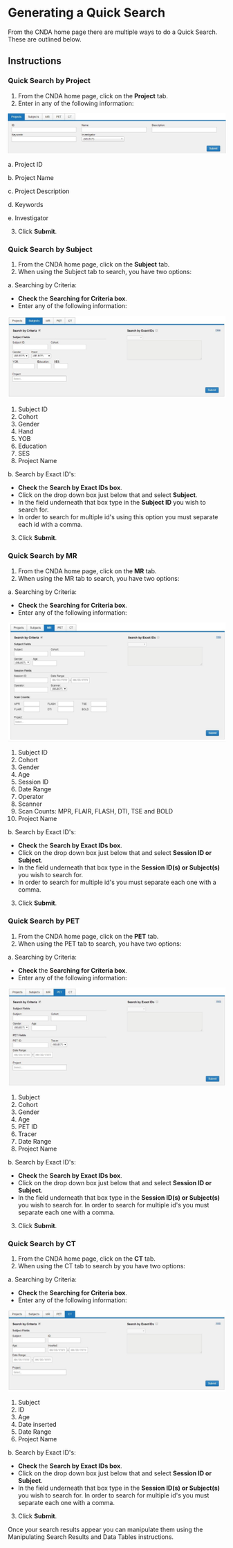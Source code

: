 # Generating a Quick Search

From the CNDA home page there are multiple ways to do a Quick Search. These are outlined below.

## **Instructions**

### **Quick Search by Project**
1. From the CNDA home page, click on the **Project** tab.
2. Enter in any of the following information:

![project search](images/GenQuickSearch1.jpg)

  a. Project ID
  
  b. Project Name
  
  c. Project Description
  
  d. Keywords

  e. Investigator
  
3. Click **Submit**.

### **Quick Search by Subject**
1. From the CNDA home page, click on the **Subject** tab.
2. When using the Subject tab to search, you have two options:
   
  a. Searching by Criteria:
   - **Check** the **Searching for Criteria box**.
   - Enter any of the following information:

![subject search](images/GenQuickSearch2.jpg)

  1. Subject ID
  2. Cohort
  3. Gender
  4. Hand
  5. YOB
  6. Education
  7. SES
  8. Project Name
     
b. Search by Exact ID's:

 - **Check** the **Search by Exact IDs box**.
 - Click on the drop down box just below that and select **Subject**.
 - In the field underneath that box type in the **Subject ID** you wish to search for.
 - In order to search for multiple id's using this option you must separate each id with a comma.

3. Click **Submit**.
   
### **Quick Search by MR**
1. From the CNDA home page, click on the **MR** tab.
2. When using the MR tab to search, you have two options:
   
  a. Searching by Criteria:
  
   - **Check** the **Searching for Criteria box**.
   - Enter any of the following information:

![mr search](images/GenQuickSearch3.jpg)

  1. Subject ID
  2. Cohort
  3. Gender
  4. Age
  5. Session ID  
  6. Date Range
  7. Operator
  8. Scanner
  9. Scan Counts: MPR, FLAIR, FLASH, DTI, TSE and BOLD
  10. Project Name
      
b. Search by Exact ID's:
 - **Check** the **Search by Exact IDs box**.
 - Click on the drop down box just below that and select **Session ID or Subject**.
 - In the field underneath that box type in the **Session ID(s) or Subject(s)** you wish to search for.
 - In order to search for multiple id's you must separate each one with a comma.
   
3. Click **Submit**.

### **Quick Search by PET**
1. From the CNDA home page, click on the **PET** tab.
2. When using the PET tab to search, you have two options:
   
 a. Searching by Criteria:

   - **Check** the **Searching for Criteria box**.
   - Enter any of the following information:

![pet search](images/GenQuickSearch4.jpg)

  1. Subject
  2. Cohort
  3. Gender
  4. Age
  5. PET ID
  6. Tracer
  7. Date Range
  8. Project Name
     
  b. Search by Exact ID's:
  
   - **Check** the **Search by Exact IDs box**.
   - Click on the drop down box just below that and select **Session ID or Subject**.
   - In the field underneath that box type in the **Session ID(s) or Subject(s)** you wish to search for. In order to search for multiple id's you must separate each one with a comma.
     
3. Click **Submit**.

### **Quick Search by CT**
1. From the CNDA home page, click on the **CT** tab.
2. When using the CT tab to search by you have two options:
   
  a. Searching by Criteria:
   - **Check** the **Searching for Criteria box**.
   - Enter any of the following information:

![ct search](images/GenQuickSearch5.jpg)

  1. Subject
  2. ID
  3. Age
  4. Date inserted
  5. Date Range
  6. Project Name
     
  b. Search by Exact ID's:
   - **Check** the **Search by Exact IDs box**.
   - Click on the drop down box just below that and select **Session ID or Subject**.
   - In the field underneath that box type in the **Session ID(s) or Subject(s)** you wish to search for. In order to search for multiple id's you must separate each one with a comma.
     
3. Click **Submit**.


Once your search results appear you can manipulate them using the Manipulating Search Results and Data Tables instructions.







